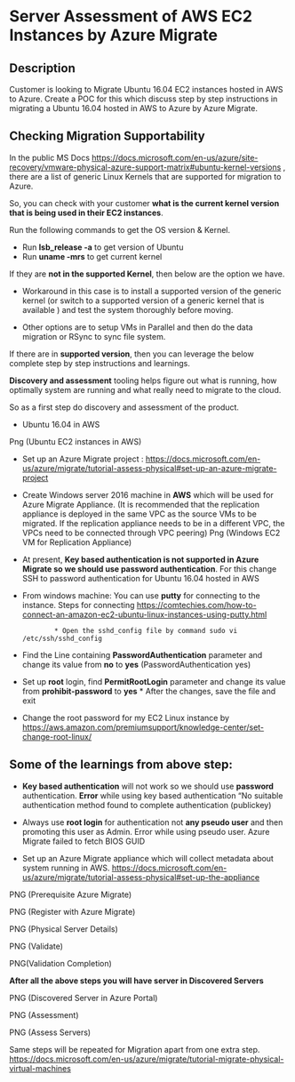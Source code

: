 # Server Assessment of AWS EC2 Instances  by Azure Migrate

## Description
Customer is looking to Migrate Ubuntu 16.04 EC2 instances hosted in AWS to Azure. Create a POC for this which discuss step by step instructions in migrating a Ubuntu 16.04 hosted in AWS to Azure by Azure Migrate.

## Checking Migration Supportability
In the public MS Docs https://docs.microsoft.com/en-us/azure/site-recovery/vmware-physical-azure-support-matrix#ubuntu-kernel-versions , there are a list of generic Linux Kernels that are supported for migration to Azure.

So, you can check with your customer **what is the current kernel version that is being used in their EC2 instances**.
 
Run the following commands to get the OS version & Kernel.
 
* Run **lsb_release -a** to get version of Ubuntu
* Run **uname -mrs** to get current kernel

If they are **not in the supported Kernel**, then below are the option we have.

* Workaround in this case is to install a supported version of the generic kernel (or switch to a supported version of a generic kernel that is available ) and test the system thoroughly before moving. 
 
* Other options are to setup VMs in Parallel and then do the data migration or RSync to sync file system.

If there are in **supported version**, then you can leverage the below complete step by step instructions and learnings.


**Discovery and assessment** tooling helps figure out what is running, how optimally system are running and what really need to migrate to the cloud.  

So as a first step do discovery and assessment of the product.

* Ubuntu 16.04 in AWS 

Png (Ubuntu EC2 instances in AWS) 

* Set up an Azure Migrate project : https://docs.microsoft.com/en-us/azure/migrate/tutorial-assess-physical#set-up-an-azure-migrate-project


* Create Windows server 2016 machine in **AWS** which will be used for Azure Migrate Appliance. 
(It is recommended that the replication appliance is deployed in the same VPC as the source VMs to be migrated. If the replication appliance needs to be in a different VPC, the VPCs need to be connected through VPC peering)
Png (Windows EC2 VM for Replication Appliance) 


* At present, **Key based authentication is not supported in Azure Migrate so we should use password authentication**. For this change SSH to password authentication for Ubuntu 16.04 hosted in AWS

* From windows machine: You can use **putty** for connecting to the instance. Steps for connecting https://comtechies.com/how-to-connect-an-amazon-ec2-ubuntu-linux-instances-using-putty.html

              * Open the sshd_config file by command sudo vi /etc/ssh/sshd_config


* Find the Line containing **PasswordAuthentication** parameter and change its value from     **no** to **yes** (PasswordAuthentication yes) 

* Set up **root** login, find  **PermitRootLogin** parameter and change its value from                                                                                                                    **prohibit-password** to **yes**
             * After the changes, save the file and exit
* Change the root password for my EC2 Linux instance by    https://aws.amazon.com/premiumsupport/knowledge-center/set-change-root-linux/


## Some of the learnings from above step: 
* **Key based authentication** will not work so we should use **password** authentication. **Error** while using key based authentication “No suitable authentication method found to complete authentication (publickey)

* Always use **root login** for authentication not **any pseudo user** and then promoting    this user as Admin. Error while using pseudo user. Azure Migrate failed to fetch BIOS GUID

* Set up an Azure Migrate appliance which will collect metadata about system running in AWS. 
https://docs.microsoft.com/en-us/azure/migrate/tutorial-assess-physical#set-up-the-appliance

PNG (Prerequisite Azure Migrate)

PNG (Register with Azure Migrate)

PNG (Physical Server Details)

PNG (Validate)

PNG(Validation Completion)

**After all the above steps you will have server in Discovered Servers**

PNG (Discovered Server in Azure Portal)

PNG (Assessment)

PNG (Assess Servers)

Same steps will be repeated for Migration apart from one extra step. https://docs.microsoft.com/en-us/azure/migrate/tutorial-migrate-physical-virtual-machines



